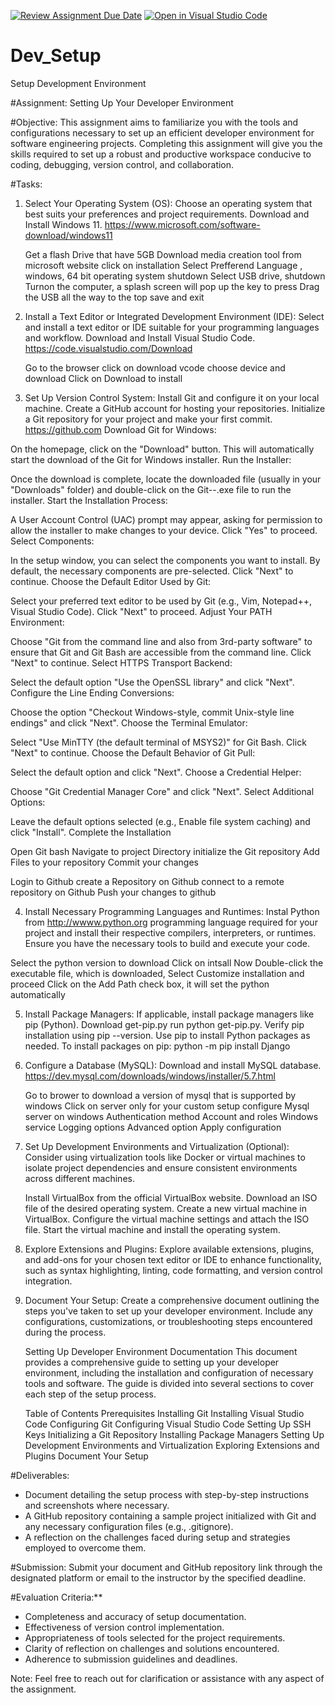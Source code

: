 [![Review Assignment Due Date](https://classroom.github.com/assets/deadline-readme-button-22041afd0340ce965d47ae6ef1cefeee28c7c493a6346c4f15d667ab976d596c.svg)](https://classroom.github.com/a/vbnbTt5m)
[![Open in Visual Studio Code](https://classroom.github.com/assets/open-in-vscode-2e0aaae1b6195c2367325f4f02e2d04e9abb55f0b24a779b69b11b9e10269abc.svg)](https://classroom.github.com/online_ide?assignment_repo_id=15281272&assignment_repo_type=AssignmentRepo)
# Dev_Setup
Setup Development Environment

#Assignment: Setting Up Your Developer Environment

#Objective:
This assignment aims to familiarize you with the tools and configurations necessary to set up an efficient developer environment for software engineering projects. Completing this assignment will give you the skills required to set up a robust and productive workspace conducive to coding, debugging, version control, and collaboration.

#Tasks:

1. Select Your Operating System (OS):
   Choose an operating system that best suits your preferences and project requirements. Download and Install Windows 11. https://www.microsoft.com/software-download/windows11

   Get a flash Drive that have 5GB
   Download media creation tool from microsoft website
   click on installation
   Select Prefferend Language , windows, 64 bit operating system
   shutdown
   Select USB drive,
   shutdown
   Turnon the computer, a splash screen will pop up the key to press
   Drag the USB all the way to the top
   save and exit

2. Install a Text Editor or Integrated Development Environment (IDE):
   Select and install a text editor or IDE suitable for your programming languages and workflow. Download and Install Visual Studio Code. https://code.visualstudio.com/Download
   
   Go to the browser click on download vcode
   choose device and download
   Click on Download to install

3. Set Up Version Control System:
   Install Git and configure it on your local machine. Create a GitHub account for hosting your repositories. Initialize a Git repository for your project and make your first commit. https://github.com
Download Git for Windows:

On the homepage, click on the "Download" button. This will automatically start the download of the Git for Windows installer.
Run the Installer:

Once the download is complete, locate the downloaded file (usually in your "Downloads" folder) and double-click on the Git-<version>-<bit>.exe file to run the installer.
Start the Installation Process:

A User Account Control (UAC) prompt may appear, asking for permission to allow the installer to make changes to your device. Click "Yes" to proceed.
Select Components:

In the setup window, you can select the components you want to install. By default, the necessary components are pre-selected. Click "Next" to continue.
Choose the Default Editor Used by Git:

Select your preferred text editor to be used by Git (e.g., Vim, Notepad++, Visual Studio Code). Click "Next" to proceed.
Adjust Your PATH Environment:

Choose "Git from the command line and also from 3rd-party software" to ensure that Git and Git Bash are accessible from the command line. Click "Next" to continue.
Select HTTPS Transport Backend:

Select the default option "Use the OpenSSL library" and click "Next".
Configure the Line Ending Conversions:

Choose the option "Checkout Windows-style, commit Unix-style line endings" and click "Next".
Choose the Terminal Emulator:

Select "Use MinTTY (the default terminal of MSYS2)" for Git Bash. Click "Next" to continue.
Choose the Default Behavior of Git Pull:

Select the default option and click "Next".
Choose a Credential Helper:

Choose "Git Credential Manager Core" and click "Next".
Select Additional Options:

Leave the default options selected (e.g., Enable file system caching) and click "Install".
Complete the Installation

Open Git bash
Navigate to project Directory
initialize the Git repository
Add Files to your repository
Commit your changes

Login to Github
create a Repository on Github
connect to a remote repository on Github
Push your changes to github

4. Install Necessary Programming Languages and Runtimes:
  Instal Python from http://wwww.python.org programming language required for your project and install their respective compilers, interpreters, or runtimes. Ensure you have the necessary tools to build and execute your code.

  Select the python version to download
  Click on intsall Now
  Double-click the executable file, which is downloaded,
  Select Customize installation and proceed
  Click on the Add Path check box, it will set the python automatically


5. Install Package Managers:
   If applicable, install package managers like pip (Python).
   Download get-pip.py
   run python get-pip.py.
   Verify pip installation using pip --version.
   Use pip to install Python packages as needed.
   To install packages on pip: python -m pip install Django

6. Configure a Database (MySQL):
   Download and install MySQL database. https://dev.mysql.com/downloads/windows/installer/5.7.html

   Go to brower to download a version of mysql that is supported by windows
   Click on server only for your custom setup
   configure Mysql server on windows
   Authentication method
   Account and roles
   Windows service
   Logging options
   Advanced option
   Apply configuration

7. Set Up Development Environments and Virtualization (Optional):
   Consider using virtualization tools like Docker or virtual machines to isolate project dependencies and ensure consistent environments across different machines.

   Install VirtualBox from the official VirtualBox website.
   Download an ISO file of the desired operating system.
   Create a new virtual machine in VirtualBox.
   Configure the virtual machine settings and attach the ISO file.
   Start the virtual machine and install the operating system.

8. Explore Extensions and Plugins:
   Explore available extensions, plugins, and add-ons for your chosen text editor or IDE to enhance functionality, such as syntax highlighting, linting, code formatting, and version control integration.

9. Document Your Setup:
    Create a comprehensive document outlining the steps you've taken to set up your developer environment. Include any configurations, customizations, or troubleshooting steps encountered during the process.
     
   Setting Up Developer Environment Documentation
   This document provides a comprehensive guide to setting up your developer environment, including the installation and configuration of necessary tools and software. The guide is divided into several sections to cover each step of the setup process.

   Table of Contents
   Prerequisites
   Installing Git
   Installing Visual Studio Code
   Configuring Git
   Configuring Visual Studio Code
   Setting Up SSH Keys
   Initializing a Git Repository
   Installing Package Managers
   Setting Up Development Environments and Virtualization
   Exploring Extensions and Plugins
   Document Your Setup



#Deliverables:
- Document detailing the setup process with step-by-step instructions and screenshots where necessary.
- A GitHub repository containing a sample project initialized with Git and any necessary configuration files (e.g., .gitignore).
- A reflection on the challenges faced during setup and strategies employed to overcome them.

#Submission:
Submit your document and GitHub repository link through the designated platform or email to the instructor by the specified deadline.

#Evaluation Criteria:**
- Completeness and accuracy of setup documentation.
- Effectiveness of version control implementation.
- Appropriateness of tools selected for the project requirements.
- Clarity of reflection on challenges and solutions encountered.
- Adherence to submission guidelines and deadlines.

Note: Feel free to reach out for clarification or assistance with any aspect of the assignment.
